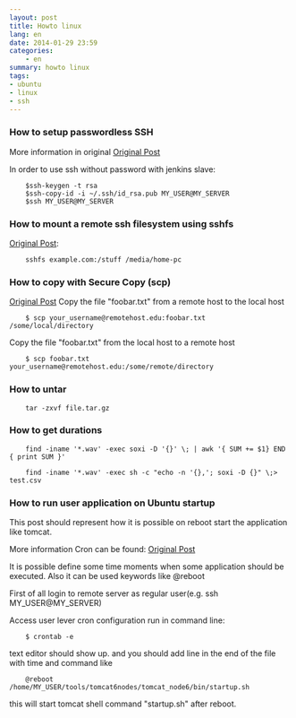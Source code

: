 ```yaml
---
layout: post
title: Howto linux
lang: en
date: 2014-01-29 23:59
categories:
    - en
summary: howto linux
tags:
- ubuntu
- linux
- ssh
---
```


### How to setup passwordless SSH

More information in original [Original Post](http://everydaylht.com/howtos/system-administration/loggin-in-via-ssh-without-a-password/)

In order to use ssh without password with jenkins slave:

```
    $ssh-keygen -t rsa
    $ssh-copy-id -i ~/.ssh/id_rsa.pub MY_USER@MY_SERVER
    $ssh MY_USER@MY_SERVER
```

### How to mount a remote ssh filesystem using sshfs

[Original Post](http://embraceubuntu.com/2005/10/28/how-to-mount-a-remote-ssh-filesystem-using-sshfs/):

```
    sshfs example.com:/stuff /media/home-pc
```


### How to copy with Secure Copy (scp)

[Original Post](http://www.hypexr.org/linux_scp_help.php)
Copy the file "foobar.txt" from a remote host to the local host

```
    $ scp your_username@remotehost.edu:foobar.txt /some/local/directory 
```

Copy the file "foobar.txt" from the local host to a remote host

```
    $ scp foobar.txt your_username@remotehost.edu:/some/remote/directory 
```

### How to untar

```
    tar -zxvf file.tar.gz
```

### How to get durations

```
    find -iname '*.wav' -exec soxi -D '{}' \; | awk '{ SUM += $1} END { print SUM }'  
```

```
    find -iname '*.wav' -exec sh -c "echo -n '{},'; soxi -D {}" \;> test.csv
```



### How to run user application on Ubuntu startup 

This post should represent how it is possible on reboot start the application like tomcat.

More information Cron can be found: [Original Post](http://www.thegeekstuff.com/2009/06/15-practical-crontab-examples/)

It is possible define some time moments when some application should be executed. Also it can be used keywords like @reboot

First of all login to remote server as regular user(e.g. ssh MY_USER@MY_SERVER)

Access user lever cron configuration run in command line:

```
    $ crontab -e
```

text editor should show up. and you should add line in the end of the file with time and command like

```
    @reboot /home/MY_USER/tools/tomcat6nodes/tomcat_node6/bin/startup.sh
```

this will start tomcat shell command "startup.sh" after reboot.
